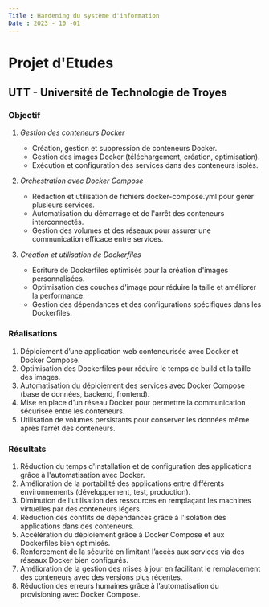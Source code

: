 ```yaml
---
Title : Hardening du système d'information
Date : 2023 - 10 -01
---
```

# Projet d'Etudes 
## UTT - Université de Technologie de Troyes
### **Objectif** 
1. *Gestion des conteneurs Docker*
    - Création, gestion et suppression de conteneurs Docker.
    - Gestion des images Docker (téléchargement, création, optimisation).
    - Exécution et configuration des services dans des conteneurs isolés.

2. *Orchestration avec Docker Compose*
    - Rédaction et utilisation de fichiers docker-compose.yml pour gérer plusieurs services.
    - Automatisation du démarrage et de l'arrêt des conteneurs interconnectés.
    - Gestion des volumes et des réseaux pour assurer une communication efficace entre services.

3. *Création et utilisation de Dockerfiles*
    - Écriture de Dockerfiles optimisés pour la création d'images personnalisées.
    - Optimisation des couches d'image pour réduire la taille et améliorer la performance.
    - Gestion des dépendances et des configurations spécifiques dans les Dockerfiles.


###  **Réalisations**
1. Déploiement d’une application web conteneurisée avec Docker et Docker Compose.
2. Optimisation des Dockerfiles pour réduire le temps de build et la taille des images.
3. Automatisation du déploiement des services avec Docker Compose (base de données, backend, frontend).
4. Mise en place d’un réseau Docker pour permettre la communication sécurisée entre les conteneurs.
5. Utilisation de volumes persistants pour conserver les données même après l’arrêt des conteneurs.


###  **Résultats**
1. Réduction du temps d'installation et de configuration des applications grâce à l'automatisation avec Docker.
2. Amélioration de la portabilité des applications entre différents environnements (développement, test, production).
3. Diminution de l'utilisation des ressources en remplaçant les machines virtuelles par des conteneurs légers.
4. Réduction des conflits de dépendances grâce à l'isolation des applications dans des conteneurs.
5. Accélération du déploiement grâce à Docker Compose et aux Dockerfiles bien optimisés.
6. Renforcement de la sécurité en limitant l’accès aux services via des réseaux Docker bien configurés.
7. Amélioration de la gestion des mises à jour en facilitant le remplacement des conteneurs avec des versions plus récentes.
8. Réduction des erreurs humaines grâce à l’automatisation du provisioning avec Docker Compose.

